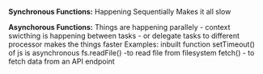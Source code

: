 **Synchronous Functions:**
Happening Sequentially
Makes it all slow

**Asynchorous Functions:**
Things are happening parallely - context swicthing is happening between tasks - or delegate tasks to different processor
makes the things faster
Examples:
inbuilt function setTimeout() of js is asynchronous
fs.readFile() -to read file from filesystem
fetch() - to fetch data from an API endpoint
